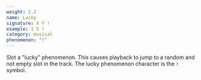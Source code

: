 ```yaml
---
weight: 2.2
name: Lucky
signature: X Y !
example: 1 5 !
category: musical
phenomenon: "!"
---
```

Slot a "lucky" phenomenon. This causes playback to jump to a random and not empty slot in the track. The lucky phenomenon character is the `!` symbol.